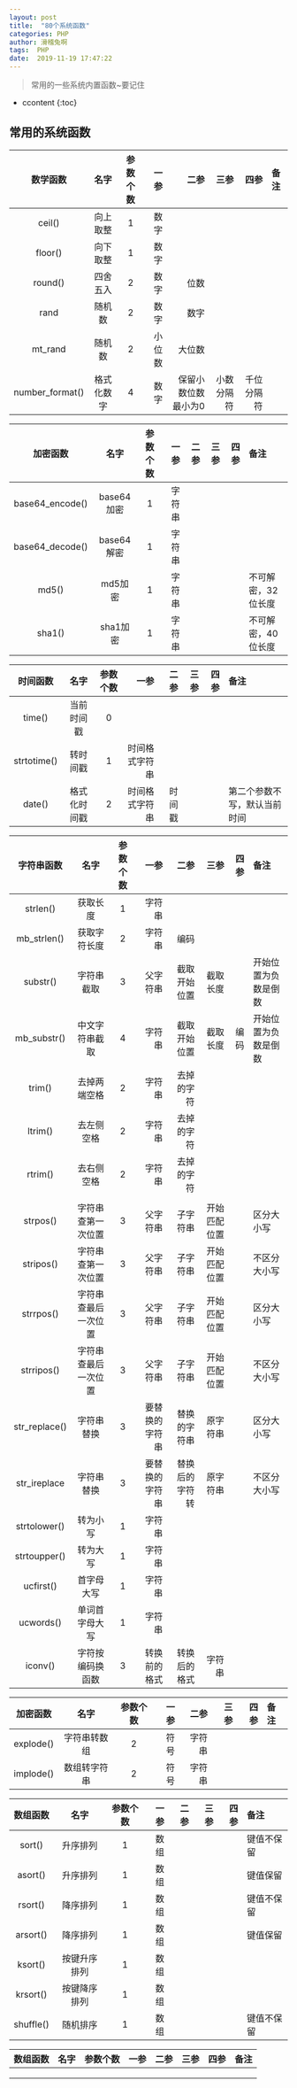 ```yaml
---
layout: post
title:  "80个系统函数"
categories: PHP
author: 滑稽兔啊
tags:  PHP
date:  2019-11-19 17:47:22
---
```




>常用的一些系统内置函数~要记住











* ccontent
{:toc}
## 常用的系统函数



|    数学函数     |    名字    | 参数个数 |   一参 |                二参 |       三参 |       四参 | 备注 |
| :-------------: | :--------: | :------: | -----: | ------------------: | ---------: | ---------: | :--- |
|     ceil()      |  向上取整  |    1     |   数字 |                     |            |            |      |
|     floor()     |  向下取整  |    1     |   数字 |                     |            |            |      |
|     round()     |  四舍五入  |    2     |   数字 |                位数 |            |            |      |
|      rand       |   随机数   |    2     |   数字 |                数字 |            |            |      |
|     mt_rand     |   随机数   |    2     | 小位数 |              大位数 |            |            |      |
| number_format() | 格式化数字 |    4     |   数字 | 保留小数位数最小为0 | 小数分隔符 | 千位分隔符 |      |

|    加密函数     |    名字    | 参数个数 |   一参 | 二参 | 三参 | 四参 | 备注               |
| :-------------: | :--------: | :------: | -----: | ---: | ---: | ---: | :----------------- |
| base64_encode() | base64加密 |    1     | 字符串 |      |      |      |                    |
| base64_decode() | base64解密 |    1     | 字符串 |      |      |      |                    |
|      md5()      |  md5加密   |    1     | 字符串 |      |      |      | 不可解密，32位长度 |
|     sha1()      |  sha1加密  |    1     | 字符串 |      |      |      | 不可解密，40位长度 |

|  时间函数   |     名字     | 参数个数 |           一参 |   二参 | 三参 | 四参 | 备注                         |
| :---------: | :----------: | :------: | -------------: | -----: | ---: | ---: | :--------------------------- |
|   time()    |  当前时间戳  |    0     |                |        |      |      |                              |
| strtotime() |   转时间戳   |    1     | 时间格式字符串 |        |      |      |                              |
|   date()    | 格式化时间戳 |    2     | 时间格式字符串 | 时间戳 |      |      | 第二个参数不写，默认当前时间 |

|  字符串函数   |         名字         | 参数个数 |           一参 |         二参 |         三参 | 四参 | 备注                 |
| :-----------: | :------------------: | :------: | -------------: | -----------: | -----------: | ---: | :------------------- |
|   strlen()    |       获取长度       |    1     |         字符串 |              |              |      |                      |
|  mb_strlen()  |     获取字符长度     |    2     |         字符串 |         编码 |              |      |                      |
|   substr()    |      字符串截取      |    3     |       父字符串 | 截取开始位置 |     截取长度 |      | 开始位置为负数是倒数 |
|  mb_substr()  |    中文字符串截取    |    4     |         字符串 | 截取开始位置 |     截取长度 | 编码 | 开始位置为负数是倒数 |
|trim()|去掉两端空格|2|字符串|去掉的字符||||
|ltrim()|去左侧空格|2|字符串|去掉的字符||||
|rtrim()|去右侧空格|2|字符串|去掉的字符||||
|||||||||
|   strpos()    |  字符串查第一次位置  |    3     |       父字符串 |     子字符串 | 开始匹配位置 |      | 区分大小写           |
|   stripos()   |  字符串查第一次位置  |    3     |       父字符串 |     子字符串 | 开始匹配位置 |      | 不区分大小写         |
|   strrpos()   | 字符串查最后一次位置 |    3     |       父字符串 |     子字符串 | 开始匹配位置 |      | 区分大小写           |
|  strripos()   | 字符串查最后一次位置 |    3     |       父字符串 |     子字符串 | 开始匹配位置 |      | 不区分大小写         |
| str_replace() |      字符串替换      |    3     | 要替换的字符串 | 替换的字符串 |     原字符串 |      | 区分大小写           |
|str_ireplace|字符串替换|3|要替换的字符串|替换后的字符转|原字符串||不区分大小写|
| strtolower()  |       转为小写       |    1     |         字符串 |              |              |      |                      |
| strtoupper()  |       转为大写       |    1     |         字符串 |              |              |      |                      |
|   ucfirst()   |      首字母大写      |    1     |         字符串 |              |              |      |                      |
|   ucwords()   |    单词首字母大写    |    1     |         字符串 |              |              |      |                      |
|    iconv()    |   字符按编码换函数   |    3     |   转换前的格式 | 转换后的格式 |       字符串 |      |                      |

| 加密函数  |     名字     | 参数个数 | 一参 |   二参 | 三参 | 四参 | 备注 |
| :-------: | :----------: | :------: | ---: | -----: | ---: | ---: | :--- |
| explode() | 字符串转数组 |    2     | 符号 | 字符串 |      |      |      |
| implode() | 数组转字符串 |    2     | 符号 | 字符串 |      |      |      |

| 数组函数  |     名字     | 参数个数 | 一参 | 二参 | 三参 | 四参 | 备注       |
| :-------: | :----------: | :------: | ---: | ---: | ---: | ---: | :--------- |
|  sort()   |   升序排列   |    1     | 数组 |      |      |      | 键值不保留 |
|  asort()  |   升序排列   |    1     | 数组 |      |      |      | 键值保留   |
|  rsort()  |   降序排列   |    1     | 数组 |      |      |      | 键值不保留 |
| arsort()  |   降序排列   |    1     | 数组 |      |      |      | 键值保留   |
|  ksort()  | 按键升序排列 |    1     | 数组 |      |      |      |            |
| krsort()  | 按键降序排列 |    1     | 数组 |      |      |      |            |
| shuffle() |   随机排序   |    1     | 数组 |      |      |      | 键值不保留 |


|数组函数 |名字|参数个数|一参|二参|三参|四参 | 备注   
|:--:|:--:|:--:|--:|--:|--:|---:|:--|
|||||||||
|||||||||
|||||||||